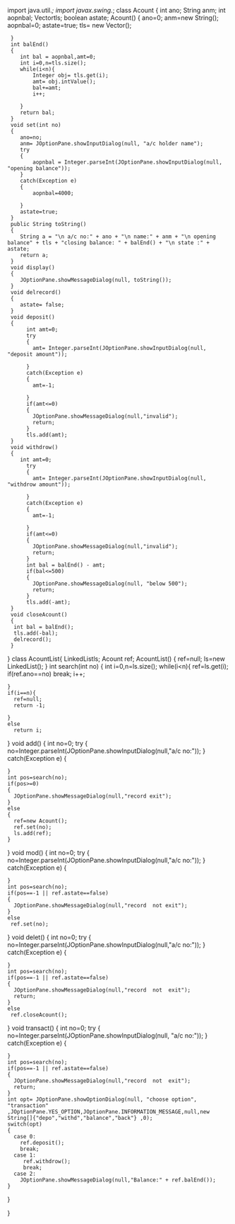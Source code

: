 
import java.util.*;
import javax.swing.*;
 class Acount {
     int ano;
     String anm;
     int aopnbal;
    Vector<Integer>tls;
     boolean astate;
     Acount()
     {
        ano=0;
        anm=new String();
        aopnbal=0;
        astate=true;
        tls= new Vector<Integer>();

     }
     int balEnd()
     {
        int bal = aopnbal,amt=0;
        int i=0,n=tls.size();
        while(i<n){
            Integer obj= tls.get(i);
            amt= obj.intValue();
            bal+=amt;
            i++;

        }
        return bal;
     }
     void set(int no)
     {
        ano=no;
        anm= JOptionPane.showInputDialog(null, "a/c holder name");
        try
        {
            aopnbal = Integer.parseInt(JOptionPane.showInputDialog(null, "opening balance"));
        }
        catch(Exception e)
        { 
            aopnbal=4000;

        }
        astate=true;
     }
     public String toString()
     {
        String a = "\n a/c no:" + ano + "\n name:" + anm + "\n opening balance" + tls + "closing balance: " + balEnd() + "\n state :" + astate;
        return a;
     }
     void display()
     {
        JOptionPane.showMessageDialog(null, toString());
     }
     void delrecord()
     {
        astate= false; 
     }
     void deposit()
     {
          int amt=0;
          try
          {
            amt= Integer.parseInt(JOptionPane.showInputDialog(null, "deposit amount"));

          }
          catch(Exception e)
          {
            amt=-1;

          }
          if(amt<=0)
          {
            JOptionPane.showMessageDialog(null,"invalid");
            return;
          }
          tls.add(amt);
     }
     void withdrow()
     {
        int amt=0;
          try
          {
            amt= Integer.parseInt(JOptionPane.showInputDialog(null, "withdrow amount"));

          }
          catch(Exception e)
          {
            amt=-1;

          }
          if(amt<=0)
          {
            JOptionPane.showMessageDialog(null,"invalid");
            return;
          }
          int bal = balEnd() - amt;
          if(bal<=500)
          {
            JOptionPane.showMessageDialog(null, "below 500");
            return;
          }
          tls.add(-amt);
     }
     void closeAcount()
     {
      int bal = balEnd();
      tls.add(-bal);
      delrecord();
     }
    
}
class AcountList{
  LinkedList<Acount>ls;
  Acount ref;
  AcountList()
  {
    ref=null;
    ls=new LinkedList<Acount>();
  }
  int search(int no)
  {
    int i=0,n=ls.size();
    while(i<n){
      ref=ls.get(i);
      if(ref.ano==no)
         break;
      i++;

    }
    if(i==n){
      ref=null;
      return -1;

    }
    else
      return i;
  }
  void add()
  {
    int no=0;
    try
    {
      no=Integer.parseInt(JOptionPane.showInputDialog(null,"a/c no:"));
    }
    catch(Exception e)
    {

    }
    int pos=search(no);
    if(pos>=0)
    {
      JOptionPane.showMessageDialog(null,"record exit");
    }
    else
    {
      ref=new Acount();
      ref.set(no);
      ls.add(ref);
    }
  }
  void mod()
  {
    int no=0;
    try
    {
      no=Integer.parseInt(JOptionPane.showInputDialog(null,"a/c no:"));
    }
    catch(Exception e)
    {

    }
    int pos=search(no);
    if(pos==-1 || ref.astate==false)
    {
      JOptionPane.showMessageDialog(null,"record  not exit");
    }
    else
     ref.set(no);

  }
  void delet()
  {
    int no=0;
    try
    {
      no=Integer.parseInt(JOptionPane.showInputDialog(null,"a/c no:"));
    }
    catch(Exception e)
    {

    }
    int pos=search(no);
    if(pos==-1 || ref.astate==false)
    {
      JOptionPane.showMessageDialog(null,"record  not  exit");
      return;
    }
    else
     ref.closeAcount();
  }
  void transact()
  {
    int no=0;
    try
    {
      no=Integer.parseInt(JOptionPane.showInputDialog(null, "a/c no:"));
    }
    catch(Exception e)
    {

    }
    int pos=search(no);
    if(pos==-1 || ref.astate==false)
    {
      JOptionPane.showMessageDialog(null,"record  not  exit");
      return;
    }
    int opt= JOptionPane.showOptionDialog(null, "choose option", "transaction" ,JOptionPane.YES_OPTION,JOptionPane.INFORMATION_MESSAGE,null,new String[]{"depo","withd","balance","back"} ,0);
    switch(opt)
    {
      case 0:
        ref.deposit();
        break;
      case 1:
         ref.withdrow();
         break;
      case 2:
        JOptionPane.showMessageDialog(null,"Balance:" + ref.balEnd());
    }
  }

}
